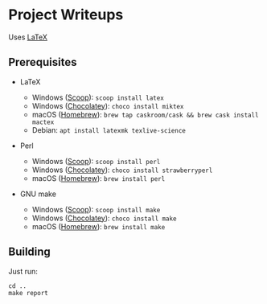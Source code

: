 [Wikibook-LaTeX]: https://en.wikibooks.org/wiki/LaTeX
[Scoop]: https://scoop.sh/
[Chocolatey]: https://chocolatey.org/
[Homebrew]: https://brew.sh/

# Project Writeups

Uses [LaTeX][Wikibook-LaTeX]

## Prerequisites

- LaTeX

  - Windows ([Scoop]): `scoop install latex`
  - Windows ([Chocolatey]): `choco install miktex`
  - macOS ([Homebrew]): `brew tap caskroom/cask && brew cask install mactex`
  - Debian: `apt install latexmk texlive-science`

- Perl

  - Windows ([Scoop]): `scoop install perl`
  - Windows ([Chocolatey]): `choco install strawberryperl`
  - macOS ([Homebrew]): `brew install perl`

- GNU make

  - Windows ([Scoop]): `scoop install make`
  - Windows ([Chocolatey]): `choco install make`
  - macOS ([Homebrew]): `brew install make`

## Building

Just run:

    cd ..
    make report

